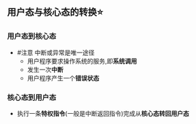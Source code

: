 ## 用户态与核心态的转换⭐
### 用户态到核心态
- #注意 中断或异常是唯一途径
	- 用户程序要求操作系统的服务,即**系统调用**
	- 发生一次**中断**
	- 用户程序产生一个**错误状态**

### 核心态到用户态
- 执行一条**特权指令**(一般是中断返回指令)完成从**核心态转回用户态**
